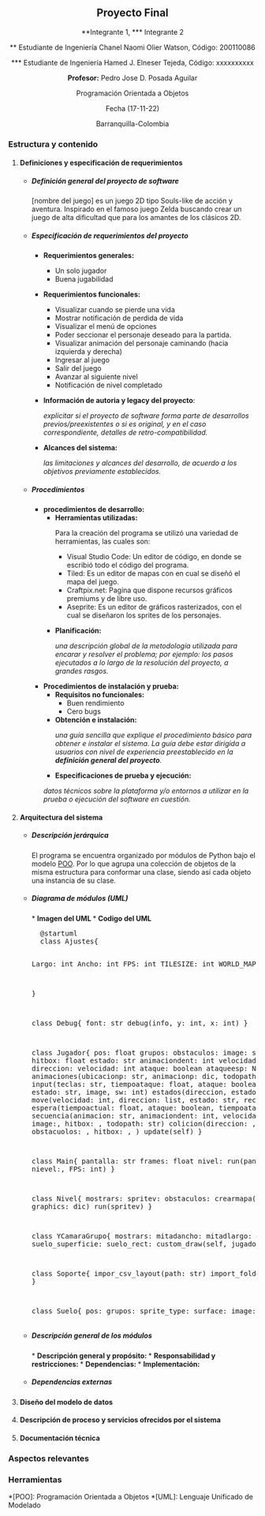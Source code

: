 <center> <h2> Proyecto Final </h2> 
**Integrante 1, *** Integrante 2

** Estudiante de Ingeniería Chanel Naomi Olier Watson, Código: 200110086 

*** Estudiante de Ingeniería Hamed J. Elneser Tejeda, Código: xxxxxxxxxx 

<b>Profesor:</b> Pedro Jose D. Posada Aguilar 

Programación Orientada a Objetos 

Fecha (17-11-22) 

Barranquilla-Colombia 
</center>

### **Estructura y contenido**

1. #### **Definiciones y especificación de requerimientos**
	*  <h5> Definición general del proyecto de software </h5> <p class=text-align-justify>[nombre del juego] es un juego 2D tipo Souls-like de acción y aventura. Inspirado en el famoso juego Zelda buscando crear un juego de alta dificultad que para los amantes de los clásicos 2D. </p>
	* ##### **Especificación de requerimientos del proyecto** 
		* **Requerimientos generales:**
			* Un solo jugador
			* Buena jugabilidad
		* **Requerimientos funcionales:**
			* Visualizar cuando se pierde una vida
			* Mostrar notificación de perdida de vida
			* Visualizar el menú de opciones
			* Poder seccionar el personaje deseado para la partida.
			*  Visualizar animación del personaje caminando (hacia izquierda y derecha)
			*  Ingresar al juego
			*  Salir del juego
			*  Avanzar al siguiente nivel
			*  Notificación de nivel completado

		* **Información de autoria y legacy del proyecto**: <p class=text-align-justify> <em>explicitar si el proyecto de software forma parte de desarrollos previos/preexistentes o si es original, y en el caso correspondiente, detalles de retro-compatibilidad. </em> </p>
		* **Alcances del sistema:** <p class=text-align-justify><em> las limitaciones y alcances del desarrollo, de acuerdo a los objetivos previamente establecidos. </em> </p>

	* ##### Procedimientos
		* **procedimientos de desarrollo:** 
			* **Herramientas utilizadas:<p class=text-align-justify>** Para la creación del programa se utilizó una variedad de herramientas, las cuales son: 
				* Visual Studio Code: Un editor de código, en donde se escribió todo el código del programa.
				* Tiled: Es un editor de mapas con en cual se diseñó el mapa del juego.
				* Craftpix.net: Pagina que dispone recursos gráficos premiums y de libre uso. 
				* Aseprite: Es un editor de gráficos rasterizados, con el cual se diseñaron los sprites de los personajes.</p>
			* **Planificación:** <p class=text-align-justify> <em>una descripción global de la metodología utilizada para encarar y resolver el problema; por ejemplo: los pasos ejecutados a lo largo de la resolución del proyecto, a grandes rasgos.</em> </p>
		* **Procedimientos de instalación y prueba:** 
			* **Requisitos no funcionales:**
				* Buen rendimiento
				* Cero bugs 
			* **Obtención e instalación:** <p class=text-align-justify><em> una guía sencilla que explique el procedimiento básico para obtener e instalar el sistema. La guía debe estar dirigida a usuarios con nivel de experiencia preestablecido en la **definición general del proyecto**. </em> </p>
			* **Especificaciones de prueba y ejecución:** 
			<p class=text-align-justify> <em>  datos técnicos sobre la plataforma y/o entornos a utilizar en la prueba o ejecución del software en cuestión. </em> </p>

2. #### Arquitectura del sistema
	* <h5> Descripción jerárquica </h5> <p class=text-align-justify> El programa se encuentra organizado por módulos de Python bajo el modelo <u>POO</u>. Por lo que agrupa una colección de objetos de la misma estructura para conformar una clase, siendo así cada objeto una instancia de su clase. </p>
	* <h5> Diagrama de módulos (UML) </h5>
		* <b> Imagen del UML </b>
		* <b> Codigo del UML </b>
		<pre>
		@startuml
		class Ajustes{
		
		Largo: int
		Ancho: int
		FPS: int
		TILESIZE: int
		WORLD_MAP: str
		
		}
		
		class Debug{
		font: str
		debug(info, y: int, x: int)
		}
		
		class Jugador{
		pos: float
		grupos:
		obstaculos:
		image: str
        rect: float
        hitbox: float
        estado: str
        animaciondent: int
        velocidadanimacion: float
        direccion: 
        velocidad: int
        ataque: boolean
        ataqueesp: None
        sw: int
        animaciones(ubicacionp: str, animacionp: dic, todopath: str)
		input(teclas: str, tiempoataque: float, ataque: boolean, direccion, estado: str, image, sw: int)
		estados(direccion, estado: str)
		move(velocidad: int, direccion: list, estado: str, rect, hitbox)
		espera(tiempoactual: float, ataque: boolean, tiempoataque: float)
		secuencia(animacion: str, animaciondent: int, velocidadanimacion: float, image:, hitbox: , todopath: str)
		colicion(direccion: , sprite: , obstacuolos: , hitbox: , )
		update(self)
		}
		
		class Main{
		pantalla: str
		frames: float
		nivel:
		run(pantalla:str, nievel:, FPS: int)
		}
		
		class Nivel{
		mostrars:
		spritev:
		obstaculos:
		crearmapa(layouts: dic, graphics: dic)
		run(spritev)
		}
		
		class YCamaraGrupo{
		mostrars:
		mitadancho:
		mitadlargo:
		offset:
		suelo_superficie:
		suelo_rect:
		custom_draw(self, jugador)
		
		class Soporte{
		impor_csv_layout(path: str)
		import_folder(path: str)
		}
		
		class Suelo{
		pos:
		grupos:
		sprite_type:
		surface:
		image:
		}
</code></pre>
	* <h5> Descripción general de los módulos </h5>
		* <b> Descripción general y propósito: </b>
		* <b> Responsabilidad y restricciones: </b>
		* <b> Dependencias: </b>
		* <b> Implementación: </b>
	* <h5> Dependencias externas </h5>
3. <h4> Diseño del modelo de datos </h4>
4. <h4> Descripción de proceso y servicios ofrecidos por el sistema </h4>
5. <h4> Documentación técnica </h4>
### Aspectos relevantes
### Herramientas 

*[POO]: Programación Orientada a Objetos
*[UML]: Lenguaje Unificado de Modelado